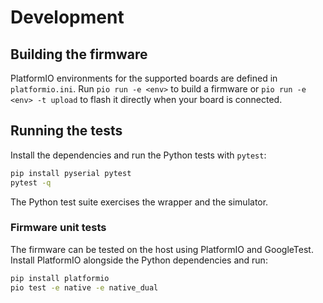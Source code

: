 # Development

## Building the firmware

PlatformIO environments for the supported boards are defined in `platformio.ini`.
Run `pio run -e <env>` to build a firmware or `pio run -e <env> -t upload` to
flash it directly when your board is connected.

## Running the tests

Install the dependencies and run the Python tests with `pytest`:

```bash
pip install pyserial pytest
pytest -q
```

The Python test suite exercises the wrapper and the simulator.

### Firmware unit tests

The firmware can be tested on the host using PlatformIO and GoogleTest. Install
PlatformIO alongside the Python dependencies and run:

```bash
pip install platformio
pio test -e native -e native_dual
```
